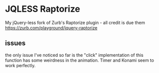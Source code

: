 # JQLESS Raptorize

My jQuery-less fork of Zurb's Raptorize plugin - all credit is due them
https://zurb.com/playground/jquery-raptorize

## issues

the only issue I've noticed so far is the "click" implementation of this function has some weirdness in the animation. Timer and Konami seem to work perfectly.